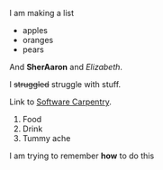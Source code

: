 I am making a list

- apples
- oranges
- pears

And **SherAaron** and *Elizabeth*.

I ~~struggled~~ struggle with stuff.

Link to [Software Carpentry](https://www.software-carpentry.org).

1. Food
2. Drink
3. Tummy ache

I am trying to remember **how** to do this
